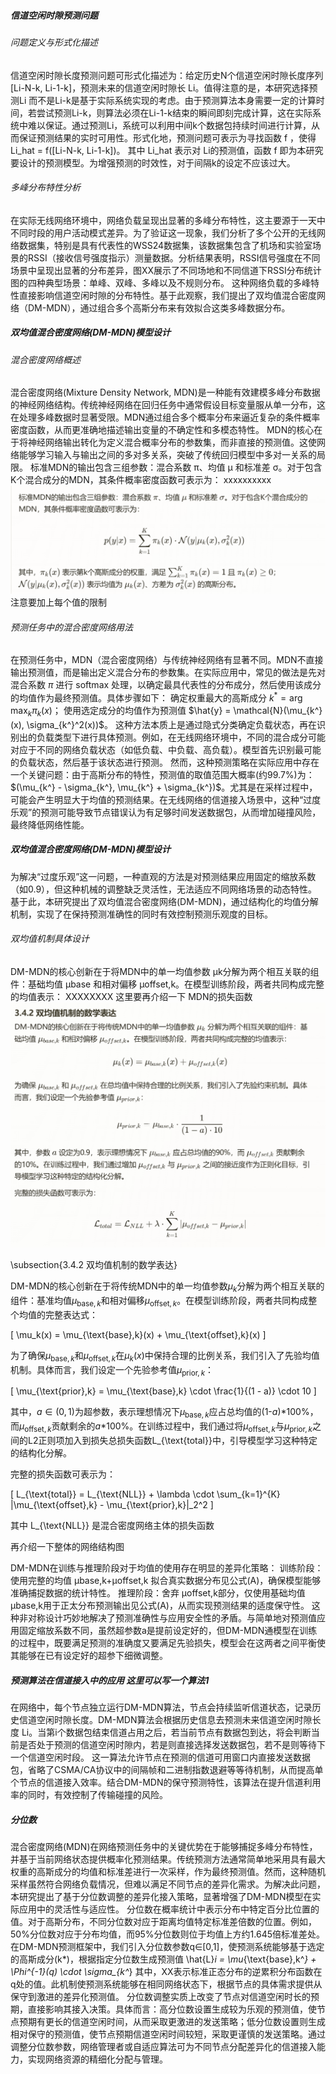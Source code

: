 ##### 信道空闲时隙预测问题
###### 问题定义与形式化描述
信道空闲时隙长度预测问题可形式化描述为：给定历史N个信道空闲时隙长度序列 [Li-N-k, Li-1-k]，预测未来的信道空闲时隙长 Li。值得注意的是，本研究选择预测Li 而不是Li-k是基于实际系统实现的考虑。由于预测算法本身需要一定的计算时间，若尝试预测Li-k，则算法必须在Li-1-k结束的瞬间即刻完成计算，这在实际系统中难以保证。通过预测Li，系统可以利用中间k个数据包持续时间进行计算，从而保证预测结果的实时可用性。形式化地，预测问题可表示为寻找函数 f ，使得 Li_hat = f([Li-N-k, Li-1-k])。 其中 Li_hat 表示对 Li的预测值，函数 f 即为本研究要设计的预测模型。为增强预测的时效性，对于间隔k的设定不应该过大。

###### 多峰分布特性分析
在实际无线网络环境中，网络负载呈现出显著的多峰分布特性，这主要源于一天中不同时段的用户活动模式差异。为了验证这一现象，我们分析了多个公开的无线网络数据集，特别是具有代表性的WSS24数据集，该数据集包含了机场和实验室场景的RSSI（接收信号强度指示）测量数据。分析结果表明，RSSI信号强度在不同场景中呈现出显著的分布差异，图XX展示了不同场地和不同信道下RSSI分布统计图的四种典型场景：单峰、双峰、多峰以及不规则分布。
这种网络负载的多峰特性直接影响信道空闲时隙的分布特性。基于此观察，我们提出了双均值混合密度网络（DM-MDN），通过组合多个高斯分布来有效拟合这类多峰数据分布。

##### 双均值混合密度网络(DM-MDN)模型设计
###### 混合密度网络概述
混合密度网络(Mixture Density Network, MDN)是一种能有效建模多峰分布数据的神经网络结构。传统神经网络在回归任务中通常假设目标变量服从单一分布，这在处理多峰数据时显著受限。MDN通过组合多个概率分布来逼近复杂的条件概率密度函数，从而更准确地描述输出变量的不确定性和多模态特性。
MDN的核心在于将神经网络输出转化为定义混合概率分布的参数集，而非直接的预测值。这使网络能够学习输入与输出之间的多对多关系，突破了传统回归模型中多对一关系的局限。
标准MDN的输出包含三组参数：混合系数 π、均值 μ 和标准差 σ。对于包含K个混合成分的MDN，其条件概率密度函数可表示为：
xxxxxxxxxx
![alt text](image.png)
注意要加上每个值的限制
###### 预测任务中的混合密度网络用法
在预测任务中，MDN（混合密度网络）与传统神经网络有显著不同。MDN不直接输出预测值，而是输出定义混合分布的参数集。在实际应用中，常见的做法是先对混合系数 $\pi$ 进行 softmax 处理，以确定最具代表性的分布成分，然后使用该成分的均值作为最终预测值。具体步骤如下：
确定权重最大的高斯成分 $k^* = \arg\max_k \pi_k(x)$；
使用选定成分的均值作为预测值 $\hat{y} = \mathcal{N}(\mu_{k^}(x), \sigma_{k^}^2(x))$。
这种方法本质上是通过隐式分类确定负载状态，再在识别出的负载类型下进行具体预测。例如，在无线网络环境中，不同的混合成分可能对应于不同的网络负载状态（如低负载、中负载、高负载）。模型首先识别最可能的负载状态，然后基于该状态进行预测。
然而，这种预测策略在实际应用中存在一个关键问题：由于高斯分布的特性，预测值的取值范围大概率(约99.7%)为：$(\mu_{k^} - \sigma_{k^}, \mu_{k^} + \sigma_{k^})$。尤其是在采样过程中，可能会产生明显大于均值的预测结果。在无线网络的信道接入场景中，这种“过度乐观”的预测可能导致节点错误认为有足够时间发送数据包，从而增加碰撞风险，最终降低网络性能。
##### 双均值混合密度网络(DM-MDN)模型设计
为解决“过度乐观”这一问题，一种直观的方法是对预测结果应用固定的缩放系数（如0.9），但这种机械的调整缺乏灵活性，无法适应不同网络场景的动态特性。基于此，本研究提出了双均值混合密度网络(DM-MDN)，通过结构化的均值分解机制，实现了在保持预测准确性的同时有效控制预测乐观度的目标。
###### 双均值机制具体设计
DM-MDN的核心创新在于将MDN中的单一均值参数 μk​ 分解为两个相互关联的组件：基础均值 μbase​ 和相对偏移 μoffset,k​。在模型训练阶段，两者共同构成完整的均值表示： XXXXXXXX
这里要再介绍一下 MDN的损失函数
![alt text](image-1.png)

\subsection{3.4.2 双均值机制的数学表达}

DM-MDN的核心创新在于将传统MDN中的单一均值参数$\mu_k$分解为两个相互关联的组件：基准均值$\mu_{\text{base},k}$和相对偏移$\mu_{\text{offset},k}$。在模型训练阶段，两者共同构成整个均值的完整表达式：

\[
\mu_k(x) = \mu_{\text{base},k}(x) + \mu_{\text{offset},k}(x)
\]

为了确保$\mu_{\text{base},k}$和$\mu_{\text{offset},k}$在$\mu_k(x)$中保持合理的比例关系，我们引入了先验均值机制。具体而言，我们设定一个先验参考值$\mu_{\text{prior},k}$：

\[
\mu_{\text{prior},k} = \mu_{\text{base},k} \cdot \frac{1}{(1 - a)} \cdot 10
\]

其中，$a \in (0,1)$为超参数，表示理想情况下$\mu_{\text{base},k}$应占总均值的(1-$a$)*100\%，而$\mu_{\text{offset},k}$贡献剩余的$a$*100\%。在训练过程中，我们通过将$\mu_{\text{offset},k}$与$\mu_{\text{prior},k}$之间的L2正则项加入到损失总损失函数L_{\text{total}}中，引导模型学习这种特定的结构化分解。

完整的损失函数可表示为：

\[
L_{\text{total}} = L_{\text{NLL}} + \lambda \cdot \sum_{k=1}^{K} \|\mu_{\text{offset},k} - \mu_{\text{prior},k}\|_2^2
\]

其中 L_{\text{NLL}} 是混合密度网络主体的损失函数


再介绍一下整体的网络结构图

DM-MDN在训练与推理阶段对于均值的使用存在明显的差异化策略：
训练阶段：使用完整的均值 μbase,k+μoffset,k 拟合真实数据分布见公式(A)，确保模型能够准确捕捉数据的统计特性。
推理阶段：舍弃 μoffset,k部分，仅使用基础均值 μbase,k用于正太分布预测输出见公式(A)，从而实现预测结果的适度保守性。
这种非对称设计巧妙地解决了预测准确性与应用安全性的矛盾。与简单地对预测值应用固定缩放系数不同，虽然超参数a是提前设定好的，但DM-MDN通模型在训练的过程中，既要满足预测的准确度又要满足先验损失，模型会在这两者之间平衡使其能够在已有设定好的超参下细微调整。

##### 预测算法在信道接入中的应用   这里可以写一个算法1
在网络中，每个节点独立运行DM-MDN算法，节点会持续监听信道状态，记录历史信道空闲时隙长度。DM-MDN算法会根据历史信息去预测未来信道空闲时隙长度 Li。当第i个数据包结束信道占用之后，若当前节点有数据包到达，将会判断当前是否处于预测的信道空闲时隙内，若是则直接选择发送数据包，若不是则等待下一个信道空闲时段。
这一算法允许节点在预测的信道可用窗口内直接发送数据包，省略了CSMA/CA协议中的间隔帧和二进制指数退避等等待机制，从而提高单个节点的信道接入效率。结合DM-MDN的保守预测特性，该算法在提升信道利用率的同时，有效控制了传输碰撞的风险。

##### 分位数
混合密度网络(MDN)在网络预测任务中的关键优势在于能够捕捉多峰分布特性，并基于当前网络状态提供概率化预测结果。传统预测方法通常简单地采用具有最大权重的高斯成分的均值和标准差进行一次采样，作为最终预测值。然而，这种随机采样虽然符合网络负载情况，但难以满足不同节点的差异化需求。为解决此问题，本研究提出了基于分位数调整的差异化接入策略，显著增强了DM-MDN模型在实际应用中的灵活性与适应性。
分位数在概率统计中表示分布中特定百分比位置的值。对于高斯分布，不同分位数对应于距离均值特定标准差倍数的位置。例如，50%分位数对应于分布均值，而95%分位数则位于均值上方约1.645倍标准差处。
在DM-MDN预测框架中，我们引入分位数参数q∈[0,1]，使预测系统能够基于选定的高斯成分(k*)，根据指定分位数生成预测值
\hat{L}_i = \mu_{\text{base},k^*} + \Phi^{-1}(q) \cdot \sigma_{k^*}
其中，XX表示标准正态分布的逆累积分布函数在q处的值。此机制使预测系统能够在相同网络状态下，根据节点的具体需求提供从保守到激进的差异化预测值。
分位数调整实质上改变了节点对信道空闲时长的预期，直接影响其接入决策。具体而言：高分位数设置生成较为乐观的预测值，使节点预期有更长的信道空闲时间，从而采取更激进的发送策略；低分位数设置则生成相对保守的预测值，使节点预期信道空闲时间较短，采取更谨慎的发送策略。通过调整分位数参数，网络管理者或自适应算法可为不同节点分配差异化的信道接入能力，实现网络资源的精细化分配与管理。
